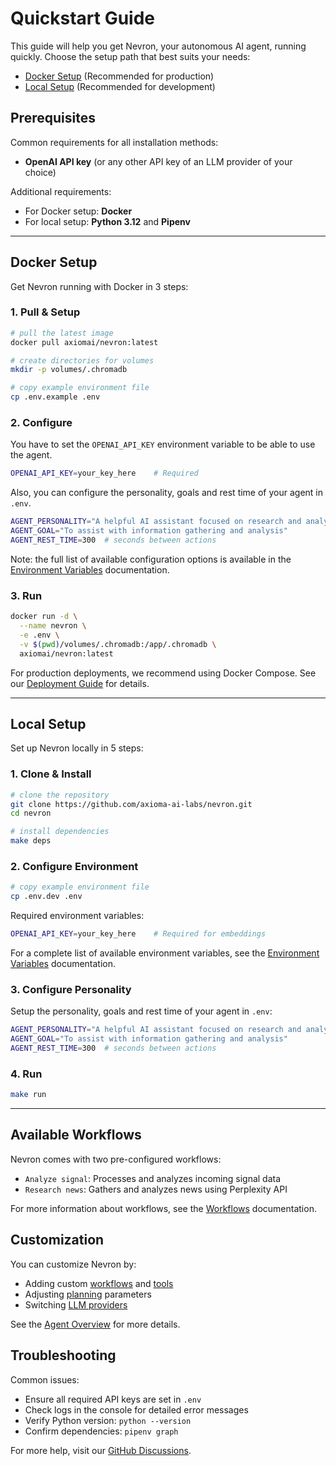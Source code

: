 # Quickstart Guide

This guide will help you get Nevron, your autonomous AI agent, running quickly. Choose the setup path that best suits your needs:

- [Docker Setup](#docker-setup) (Recommended for production)
- [Local Setup](#local-setup) (Recommended for development)

## Prerequisites

Common requirements for all installation methods:
- **OpenAI API key** (or any other API key of an LLM provider of your choice)

Additional requirements:
- For Docker setup: **Docker**
- For local setup: **Python 3.12** and **Pipenv**

-----

## Docker Setup

Get Nevron running with Docker in 3 steps:

### 1. Pull & Setup

```bash
# pull the latest image
docker pull axiomai/nevron:latest

# create directories for volumes
mkdir -p volumes/.chromadb

# copy example environment file
cp .env.example .env
```

### 2. Configure

You have to set the `OPENAI_API_KEY` environment variable to be able to use the agent.
```bash
OPENAI_API_KEY=your_key_here    # Required
```

Also, you can configure the personality, goals and rest time of your agent in `.env`.

```bash
AGENT_PERSONALITY="A helpful AI assistant focused on research and analysis"
AGENT_GOAL="To assist with information gathering and analysis"
AGENT_REST_TIME=300  # seconds between actions
```

Note: the full list of available configuration options is available in the [Environment Variables](development/environment.md) documentation.

### 3. Run

```bash
docker run -d \
  --name nevron \
  -e .env \
  -v $(pwd)/volumes/.chromadb:/app/.chromadb \
  axiomai/nevron:latest
```

For production deployments, we recommend using Docker Compose. See our [Deployment Guide](deployment.md) for details.

-----

## Local Setup

Set up Nevron locally in 5 steps:

### 1. Clone & Install

```bash
# clone the repository
git clone https://github.com/axioma-ai-labs/nevron.git
cd nevron

# install dependencies
make deps
```

### 2. Configure Environment

```bash
# copy example environment file
cp .env.dev .env
```

Required environment variables:
```bash
OPENAI_API_KEY=your_key_here    # Required for embeddings
```

For a complete list of available environment variables, see the [Environment Variables](development/environment.md) documentation.

### 3. Configure Personality

Setup the personality, goals and rest time of your agent in `.env`:
```bash
AGENT_PERSONALITY="A helpful AI assistant focused on research and analysis"
AGENT_GOAL="To assist with information gathering and analysis"
AGENT_REST_TIME=300  # seconds between actions
```

### 4. Run

```bash
make run
```

-----

## Available Workflows

Nevron comes with two pre-configured workflows:

- `Analyze signal`: Processes and analyzes incoming signal data
- `Research news`: Gathers and analyzes news using Perplexity API

For more information about workflows, see the [Workflows](agent/workflows.md) documentation.

## Customization

You can customize Nevron by:
- Adding custom [workflows](agent/workflows.md) and [tools](agent/tools.md)
- Adjusting [planning](agent/planning.md) parameters
- Switching [LLM providers](agent/llm.md)

See the [Agent Overview](agent/overview.md) for more details.

## Troubleshooting

Common issues:
- Ensure all required API keys are set in `.env`
- Check logs in the console for detailed error messages
- Verify Python version: `python --version`
- Confirm dependencies: `pipenv graph`

For more help, visit our [GitHub Discussions](https://github.com/axioma-ai-labs/nevron/discussions).
